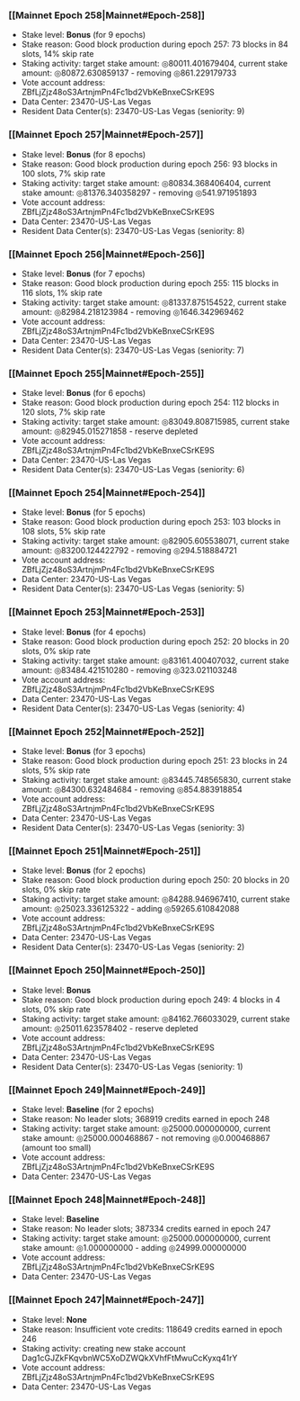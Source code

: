 ### [[Mainnet Epoch 258|Mainnet#Epoch-258]]
* Stake level: **Bonus** (for 9 epochs)
* Stake reason: Good block production during epoch 257: 73 blocks in 84 slots, 14% skip rate
* Staking activity: target stake amount: ◎80011.401679404, current stake amount: ◎80872.630859137 - removing ◎861.229179733
* Vote account address: ZBfLjZjz48oS3ArtnjmPn4Fc1bd2VbKeBnxeCSrKE9S
* Data Center: 23470-US-Las Vegas
* Resident Data Center(s): 23470-US-Las Vegas (seniority: 9)
### [[Mainnet Epoch 257|Mainnet#Epoch-257]]
* Stake level: **Bonus** (for 8 epochs)
* Stake reason: Good block production during epoch 256: 93 blocks in 100 slots, 7% skip rate
* Staking activity: target stake amount: ◎80834.368406404, current stake amount: ◎81376.340358297 - removing ◎541.971951893
* Vote account address: ZBfLjZjz48oS3ArtnjmPn4Fc1bd2VbKeBnxeCSrKE9S
* Data Center: 23470-US-Las Vegas
* Resident Data Center(s): 23470-US-Las Vegas (seniority: 8)
### [[Mainnet Epoch 256|Mainnet#Epoch-256]]
* Stake level: **Bonus** (for 7 epochs)
* Stake reason: Good block production during epoch 255: 115 blocks in 116 slots, 1% skip rate
* Staking activity: target stake amount: ◎81337.875154522, current stake amount: ◎82984.218123984 - removing ◎1646.342969462
* Vote account address: ZBfLjZjz48oS3ArtnjmPn4Fc1bd2VbKeBnxeCSrKE9S
* Data Center: 23470-US-Las Vegas
* Resident Data Center(s): 23470-US-Las Vegas (seniority: 7)
### [[Mainnet Epoch 255|Mainnet#Epoch-255]]
* Stake level: **Bonus** (for 6 epochs)
* Stake reason: Good block production during epoch 254: 112 blocks in 120 slots, 7% skip rate
* Staking activity: target stake amount: ◎83049.808715985, current stake amount: ◎82945.015271858 - reserve depleted
* Vote account address: ZBfLjZjz48oS3ArtnjmPn4Fc1bd2VbKeBnxeCSrKE9S
* Data Center: 23470-US-Las Vegas
* Resident Data Center(s): 23470-US-Las Vegas (seniority: 6)
### [[Mainnet Epoch 254|Mainnet#Epoch-254]]
* Stake level: **Bonus** (for 5 epochs)
* Stake reason: Good block production during epoch 253: 103 blocks in 108 slots, 5% skip rate
* Staking activity: target stake amount: ◎82905.605538071, current stake amount: ◎83200.124422792 - removing ◎294.518884721
* Vote account address: ZBfLjZjz48oS3ArtnjmPn4Fc1bd2VbKeBnxeCSrKE9S
* Data Center: 23470-US-Las Vegas
* Resident Data Center(s): 23470-US-Las Vegas (seniority: 5)
### [[Mainnet Epoch 253|Mainnet#Epoch-253]]
* Stake level: **Bonus** (for 4 epochs)
* Stake reason: Good block production during epoch 252: 20 blocks in 20 slots, 0% skip rate
* Staking activity: target stake amount: ◎83161.400407032, current stake amount: ◎83484.421510280 - removing ◎323.021103248
* Vote account address: ZBfLjZjz48oS3ArtnjmPn4Fc1bd2VbKeBnxeCSrKE9S
* Data Center: 23470-US-Las Vegas
* Resident Data Center(s): 23470-US-Las Vegas (seniority: 4)
### [[Mainnet Epoch 252|Mainnet#Epoch-252]]
* Stake level: **Bonus** (for 3 epochs)
* Stake reason: Good block production during epoch 251: 23 blocks in 24 slots, 5% skip rate
* Staking activity: target stake amount: ◎83445.748565830, current stake amount: ◎84300.632484684 - removing ◎854.883918854
* Vote account address: ZBfLjZjz48oS3ArtnjmPn4Fc1bd2VbKeBnxeCSrKE9S
* Data Center: 23470-US-Las Vegas
* Resident Data Center(s): 23470-US-Las Vegas (seniority: 3)
### [[Mainnet Epoch 251|Mainnet#Epoch-251]]
* Stake level: **Bonus** (for 2 epochs)
* Stake reason: Good block production during epoch 250: 20 blocks in 20 slots, 0% skip rate
* Staking activity: target stake amount: ◎84288.946967410, current stake amount: ◎25023.336125322 - adding ◎59265.610842088
* Vote account address: ZBfLjZjz48oS3ArtnjmPn4Fc1bd2VbKeBnxeCSrKE9S
* Data Center: 23470-US-Las Vegas
* Resident Data Center(s): 23470-US-Las Vegas (seniority: 2)
### [[Mainnet Epoch 250|Mainnet#Epoch-250]]
* Stake level: **Bonus**
* Stake reason: Good block production during epoch 249: 4 blocks in 4 slots, 0% skip rate
* Staking activity: target stake amount: ◎84162.766033029, current stake amount: ◎25011.623578402 - reserve depleted
* Vote account address: ZBfLjZjz48oS3ArtnjmPn4Fc1bd2VbKeBnxeCSrKE9S
* Data Center: 23470-US-Las Vegas
* Resident Data Center(s): 23470-US-Las Vegas (seniority: 1)
### [[Mainnet Epoch 249|Mainnet#Epoch-249]]
* Stake level: **Baseline** (for 2 epochs)
* Stake reason: No leader slots; 368919 credits earned in epoch 248
* Staking activity: target stake amount: ◎25000.000000000, current stake amount: ◎25000.000468867 - not removing ◎0.000468867 (amount too small)
* Vote account address: ZBfLjZjz48oS3ArtnjmPn4Fc1bd2VbKeBnxeCSrKE9S
* Data Center: 23470-US-Las Vegas
### [[Mainnet Epoch 248|Mainnet#Epoch-248]]
* Stake level: **Baseline**
* Stake reason: No leader slots; 387334 credits earned in epoch 247
* Staking activity: target stake amount: ◎25000.000000000, current stake amount: ◎1.000000000 - adding ◎24999.000000000
* Vote account address: ZBfLjZjz48oS3ArtnjmPn4Fc1bd2VbKeBnxeCSrKE9S
* Data Center: 23470-US-Las Vegas
### [[Mainnet Epoch 247|Mainnet#Epoch-247]]
* Stake level: **None**
* Stake reason: Insufficient vote credits: 118649 credits earned in epoch 246
* Staking activity: creating new stake account Dag1cGJZkFKqvbnWC5XoDZWQkXVhfFtMwuCcKyxq41rY
* Vote account address: ZBfLjZjz48oS3ArtnjmPn4Fc1bd2VbKeBnxeCSrKE9S
* Data Center: 23470-US-Las Vegas